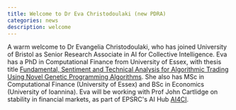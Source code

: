 ```yaml
---
title: Welcome to Dr Eva Christodoulaki (new PDRA)
categories: news
description: welcome
---
```

A warm welcome to Dr Evangelia Christodoulaki, who has joined University of Bristol as Senior Research Associate in AI for Collective Intelligence. Eva has a PhD in Computational Finance from University of Essex, with thesis title [Fundamental, Sentiment and Technical Analysis for Algorithmic Trading Using Novel Genetic Programming Algorithms](https://repository.essex.ac.uk/38671/). She also has MSc in Computational Finance (University of Essex) and BSc in Economics (University of Ioannina). Eva will be working with Prof John Cartlidge on stability in financial markets, as part of EPSRC's AI Hub [AI4CI](https://ai4ci.ac.uk/).